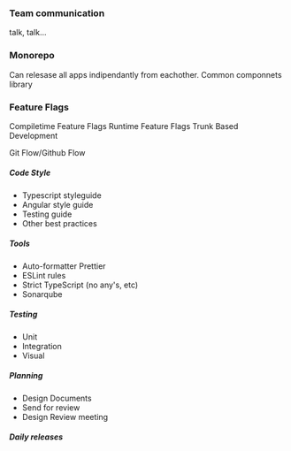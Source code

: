 ### Team communication
talk, talk...

### Monorepo 
Can relesase all apps indipendantly from eachother.
Common componnets library



### Feature Flags
Compiletime Feature Flags
Runtime Feature Flags
Trunk Based Development

Git Flow/Github Flow

##### Code Style
- Typescript styleguide
- Angular style guide
- Testing guide
- Other best practices

##### Tools
- Auto-formatter Prettier
- ESLint rules
- Strict TypeScript (no any's, etc)
- Sonarqube

##### Testing
- Unit
- Integration
- Visual

##### Planning
- Design Documents
- Send for review
- Design Review meeting

##### Daily releases

